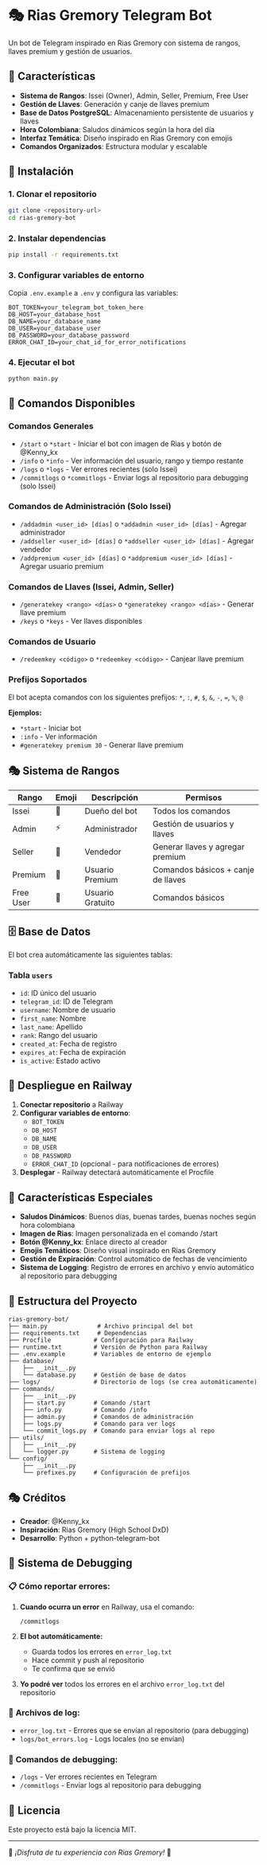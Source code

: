 # 🎭 Rias Gremory Telegram Bot

Un bot de Telegram inspirado en Rias Gremory con sistema de rangos, llaves premium y gestión de usuarios.

## 🌟 Características

- **Sistema de Rangos**: Issei (Owner), Admin, Seller, Premium, Free User
- **Gestión de Llaves**: Generación y canje de llaves premium
- **Base de Datos PostgreSQL**: Almacenamiento persistente de usuarios y llaves
- **Hora Colombiana**: Saludos dinámicos según la hora del día
- **Interfaz Temática**: Diseño inspirado en Rias Gremory con emojis
- **Comandos Organizados**: Estructura modular y escalable

## 🚀 Instalación

### 1. Clonar el repositorio
```bash
git clone <repository-url>
cd rias-gremory-bot
```

### 2. Instalar dependencias
```bash
pip install -r requirements.txt
```

### 3. Configurar variables de entorno
Copia `.env.example` a `.env` y configura las variables:

```env
BOT_TOKEN=your_telegram_bot_token_here
DB_HOST=your_database_host
DB_NAME=your_database_name
DB_USER=your_database_user
DB_PASSWORD=your_database_password
ERROR_CHAT_ID=your_chat_id_for_error_notifications
```

### 4. Ejecutar el bot
```bash
python main.py
```

## 🎯 Comandos Disponibles

### Comandos Generales
- `/start` o `*start` - Iniciar el bot con imagen de Rias y botón de @Kenny_kx
- `/info` o `*info` - Ver información del usuario, rango y tiempo restante
- `/logs` o `*logs` - Ver errores recientes (solo Issei)
- `/commitlogs` o `*commitlogs` - Enviar logs al repositorio para debugging (solo Issei)

### Comandos de Administración (Solo Issei)
- `/addadmin <user_id> [días]` o `*addadmin <user_id> [días]` - Agregar administrador
- `/addseller <user_id> [días]` o `*addseller <user_id> [días]` - Agregar vendedor
- `/addpremium <user_id> [días]` o `*addpremium <user_id> [días]` - Agregar usuario premium

### Comandos de Llaves (Issei, Admin, Seller)
- `/generatekey <rango> <días>` o `*generatekey <rango> <días>` - Generar llave premium
- `/keys` o `*keys` - Ver llaves disponibles

### Comandos de Usuario
- `/redeemkey <código>` o `*redeemkey <código>` - Canjear llave premium

### Prefijos Soportados
El bot acepta comandos con los siguientes prefijos: `*`, `:`, `#`, `$`, `&`, `-`, `=`, `%`, `@`

**Ejemplos:**
- `*start` - Iniciar bot
- `:info` - Ver información
- `#generatekey premium 30` - Generar llave premium

## 🎭 Sistema de Rangos

| Rango | Emoji | Descripción | Permisos |
|-------|-------|-------------|----------|
| Issei | 👑 | Dueño del bot | Todos los comandos |
| Admin | ⚡ | Administrador | Gestión de usuarios y llaves |
| Seller | 💎 | Vendedor | Generar llaves y agregar premium |
| Premium | 🌟 | Usuario Premium | Comandos básicos + canje de llaves |
| Free User | 👤 | Usuario Gratuito | Comandos básicos |

## 🗄️ Base de Datos

El bot crea automáticamente las siguientes tablas:

### Tabla `users`
- `id`: ID único del usuario
- `telegram_id`: ID de Telegram
- `username`: Nombre de usuario
- `first_name`: Nombre
- `last_name`: Apellido
- `rank`: Rango del usuario
- `created_at`: Fecha de registro
- `expires_at`: Fecha de expiración
- `is_active`: Estado activo



## 🚀 Despliegue en Railway

1. **Conectar repositorio** a Railway
2. **Configurar variables de entorno**:
   - `BOT_TOKEN`
   - `DB_HOST`
   - `DB_NAME`
   - `DB_USER`
   - `DB_PASSWORD`
   - `ERROR_CHAT_ID` (opcional - para notificaciones de errores)
3. **Desplegar** - Railway detectará automáticamente el Procfile

## 🎨 Características Especiales

- **Saludos Dinámicos**: Buenos días, buenas tardes, buenas noches según hora colombiana
- **Imagen de Rias**: Imagen personalizada en el comando /start
- **Botón @Kenny_kx**: Enlace directo al creador
- **Emojis Temáticos**: Diseño visual inspirado en Rias Gremory
- **Gestión de Expiración**: Control automático de fechas de vencimiento
- **Sistema de Logging**: Registro de errores en archivo y envío automático al repositorio para debugging

## 🔧 Estructura del Proyecto

```
rias-gremory-bot/
├── main.py              # Archivo principal del bot
├── requirements.txt     # Dependencias
├── Procfile            # Configuración para Railway
├── runtime.txt         # Versión de Python para Railway
├── .env.example        # Variables de entorno de ejemplo
├── database/
│   ├── __init__.py
│   └── database.py     # Gestión de base de datos
├── logs/               # Directorio de logs (se crea automáticamente)
├── commands/
│   ├── __init__.py
│   ├── start.py        # Comando /start
│   ├── info.py         # Comando /info
│   ├── admin.py        # Comandos de administración
│   ├── logs.py         # Comando para ver logs
│   └── commit_logs.py  # Comando para enviar logs al repo
├── utils/
│   ├── __init__.py
│   └── logger.py       # Sistema de logging
└── config/
    ├── __init__.py
    └── prefixes.py     # Configuración de prefijos
```

## 🎭 Créditos

- **Creador**: @Kenny_kx
- **Inspiración**: Rias Gremory (High School DxD)
- **Desarrollo**: Python + python-telegram-bot

## 🐛 Sistema de Debugging

### 📋 **Cómo reportar errores:**

1. **Cuando ocurra un error** en Railway, usa el comando:
   ```
   /commitlogs
   ```

2. **El bot automáticamente:**
   - Guarda todos los errores en `error_log.txt`
   - Hace commit y push al repositorio
   - Te confirma que se envió

3. **Yo podré ver** todos los errores en el archivo `error_log.txt` del repositorio

### 📁 **Archivos de log:**
- `error_log.txt` - Errores que se envían al repositorio (para debugging)
- `logs/bot_errors.log` - Logs locales (no se envían)

### 🎯 **Comandos de debugging:**
- `/logs` - Ver errores recientes en Telegram
- `/commitlogs` - Enviar logs al repositorio para debugging

## 📝 Licencia

Este proyecto está bajo la licencia MIT.

---

💖 *¡Disfruta de tu experiencia con Rias Gremory!* 💖

